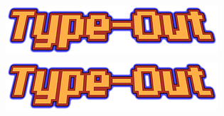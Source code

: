 ![Type-Out](https://github.com/N8cho/Type-Out/blob/master/img/Type-Out.png)

<img align="center" src="https://github.com/N8cho/Type-Out/blob/master/img/Type-Out.png" alt="Type-Out">
